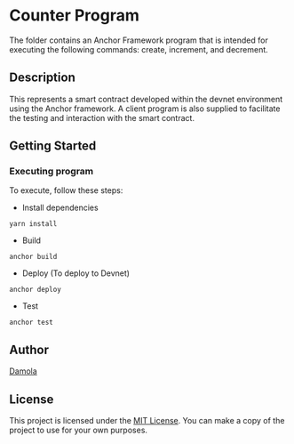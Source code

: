 # Counter Program

The folder contains an Anchor Framework program that is intended for executing the following commands: create, increment, and decrement.

## Description

This represents a smart contract developed within the devnet environment using the Anchor framework. A client program is also supplied to facilitate the testing and interaction with the smart contract.

## Getting Started

### Executing program

To execute, follow these steps:

- Install dependencies

`yarn install`

- Build

`anchor build`

- Deploy (To deploy to Devnet)

`anchor deploy`

- Test

`anchor test`

## Author

[Damola](https://github.com/kolsdam)

## License

This project is licensed under the [MIT License](LICENSE).
You can make a copy of the project to use for your own purposes.
